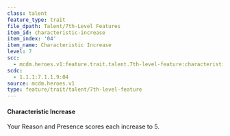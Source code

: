```yaml
---
class: talent
feature_type: trait
file_dpath: Talent/7th-Level Features
item_id: characteristic-increase
item_index: '04'
item_name: Characteristic Increase
level: 7
scc:
  - mcdm.heroes.v1:feature.trait.talent.7th-level-feature:characteristic-increase
scdc:
  - 1.1.1:7.1.1.9:04
source: mcdm.heroes.v1
type: feature/trait/talent/7th-level-feature
---
```


#### Characteristic Increase

Your Reason and Presence scores each increase to 5.
